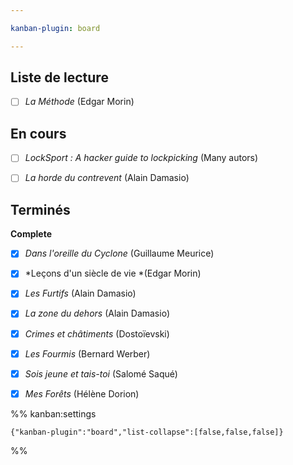 ```yaml
---

kanban-plugin: board

---
```


## Liste de lecture

- [ ] *La Méthode* (Edgar Morin)


## En cours

- [ ] *LockSport : A hacker guide to lockpicking* (Many autors)
- [ ] *La horde du contrevent* (Alain Damasio)


## Terminés

**Complete**
- [x] *Dans l'oreille du Cyclone* (Guillaume Meurice)
- [x] *Leçons d'un siècle de vie *(Edgar Morin)
- [x] *Les Furtifs* (Alain Damasio)
- [x] *La zone du dehors* (Alain Damasio)
- [x] *Crimes et châtiments* (Dostoïevski)
- [x] *Les Fourmis* (Bernard Werber)
- [x] *Sois jeune et tais-toi* (Salomé Saqué)
- [x] *Mes Forêts* (Hélène Dorion)




%% kanban:settings
```
{"kanban-plugin":"board","list-collapse":[false,false,false]}
```
%%